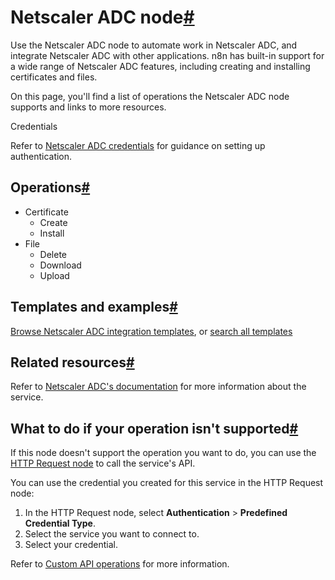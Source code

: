 [](https://github.com/n8n-io/n8n-docs/edit/main/docs/integrations/builtin/app-nodes/n8n-nodes-base.netscaleradc.md "Edit this page")

# Netscaler ADC node[#](#netscaler-adc-node "Permanent link")

Use the Netscaler ADC node to automate work in Netscaler ADC, and integrate Netscaler ADC with other applications. n8n has built-in support for a wide range of Netscaler ADC features, including creating and installing certificates and files.

On this page, you'll find a list of operations the Netscaler ADC node supports and links to more resources.

Credentials

Refer to [Netscaler ADC credentials](../../credentials/netscaleradc/) for guidance on setting up authentication.

## Operations[#](#operations "Permanent link")

*   Certificate
    *   Create
    *   Install
*   File
    *   Delete
    *   Download
    *   Upload

## Templates and examples[#](#templates-and-examples "Permanent link")

[Browse Netscaler ADC integration templates](https://n8n.io/integrations/netscaler-adc/), or [search all templates](https://n8n.io/workflows/)

## Related resources[#](#related-resources "Permanent link")

Refer to [Netscaler ADC's documentation](https://docs.citrix.com/en-us/citrix-adc/current-release/) for more information about the service.

## What to do if your operation isn't supported[#](#what-to-do-if-your-operation-isnt-supported "Permanent link")

If this node doesn't support the operation you want to do, you can use the [HTTP Request node](../../core-nodes/n8n-nodes-base.httprequest/) to call the service's API.

You can use the credential you created for this service in the HTTP Request node:

1.  In the HTTP Request node, select **Authentication** > **Predefined Credential Type**.
2.  Select the service you want to connect to.
3.  Select your credential.

Refer to [Custom API operations](../../../custom-operations/) for more information.